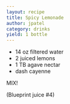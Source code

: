 ```yaml
---
layout: recipe
title: Spicy Lemonade
author: jpatel
category: drinks
yield: 1 bottle
---
```

* 14 oz filtered water
* 2 juiced lemons
* 1 TB agave nectar
* dash cayenne

MIX!

(Blueprint juice #4)
